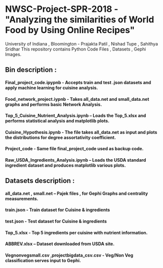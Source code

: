 # NWSC-Project-SPR-2018 - "Analyzing the similarities of World Food by Using Online Recipes"
University of Indiana , Bloomington - 
Prajakta Patil , Nishad Tupe , Sahithya Sridhar 
This repository contains Python Code Files , Datasets , Gephi Images. 

## Bin description :

#### Final_project_code.ipypnb - Accepts train and test .json datasets and apply machine learning for cuisine analysis. 
#### Food_network_project.iypnb - Takes all_data.net and small_data.net graphs and performs basic Network Analysis.
#### Top_5_Cuisine_Nutrient_Analysis.ipynb – Loads the Top_5.xlsx and performs statistical analysis and matplotlib plots.  
#### Cuisine_Hypothesis.ipynb - The file takes all_data.net as input and plots the distributions for degree assortativity coefficient.
#### Project_code - Same file final_project_code used as backup code. 
#### Raw_USDA_Ingredients_Analysis.ipynb – Loads the USDA standard ingredient dataset and produces matplotlib various plots.

## Datasets description :
#### all_data.net , small.net – Pajek files , for Gephi Graphs and centrality measurements.
#### train.json - Train dataset for Cuisine & ingredients 
#### test.json - Test dataset for Cuisine & ingredients
#### Top_5.xlsx - Top 5 ingredients per cuisine with nutrient information.
#### ABBREV.xlsx – Dataset downloaded from USDA site.
#### Vegnonvegsmall.csv ,projectbigdata_csv.csv - Veg/Non Veg classification serves input to Gephi.

